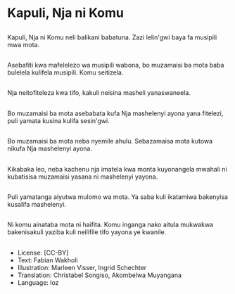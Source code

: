 # Kapuli, Nja ni Komu

##
Kapuli, Nja ni Komu neli balikani babatuna. Zazi lelin'gwi baya fa musipili mwa mota.

##
Asebafiti kwa mafelelezo wa musipili wabona, bo muzamaisi ba mota baba bulelela kulifela musipili. Komu seitizela.

##
Nja neitofiteleza kwa tifo, kakuli neisina masheli yanaswaneela.

##
Bo muzamaisi ba mota asebabata kufa Nja mashelenyi ayona yana fitelezi, puli yamata kusina kulifa sesin'gwi.

##
Bo muzamaisi ba mota neba nyemile ahulu. Sebazamaisa mota kutowa nikufa Nja mashelenyi ayona.

##
Kikabaka leo, neba kachenu nja imatela kwa monta kuyonangela mwahali ni kubatisisa muzamaisi yasana ni mashelenyi yayona.

##
Puli yamatanga aiyutwa mulomo wa mota. Ya saba kuli ikatamiwa bakenyisa kusalifa mashelenyi.

##
Ni komu ainataba mota ni haifita. Komu inganga nako aitula mukwakwa bakenisakuli yaziba kuli neilifile tifo yayona ye kwanile.

##
* License: [CC-BY]
* Text: Fabian Wakholi
* Illustration: Marleen Visser, Ingrid Schechter
* Translation: Christabel Songiso, Akombelwa Muyangana
* Language: loz
